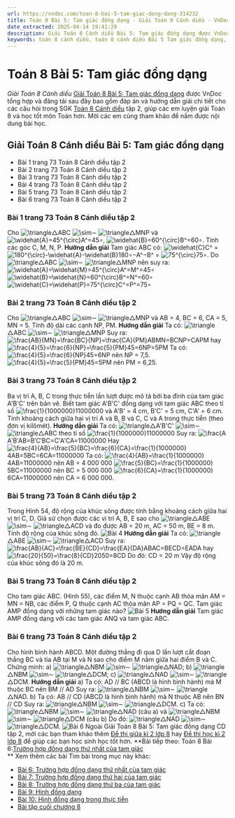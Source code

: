 ```yaml
---
url: https://vndoc.com/toan-8-bai-5-tam-giac-dong-dang-314232
title: Toán 8 Bài 5: Tam giác đồng dạng - Giải Toán 8 Cánh diều - VnDoc.com
date_extracted: 2025-04-14 19:41:29
description: Giải Toán 8 Cánh diều Bài 5: Tam giác đồng dạng được VnDoc biên soạn lời giải nhằm giúp các em nắm được nội dung được học trong bài, luyện giải Toán 8 hiệu quả.
keywords: toán 8 cánh diều, toán 8 cánh diều Bài 5 Tam giác đồng dạng, toán lớp 8 cánh diều, giải toán 8 cánh diều, giải sgk toán 8 cánh diều, sgk toán 8 Kết nối tri thức, toán 8 Tam giác đồng dạng, giải toán 8 Bài 5 Tam giác đồng dạng, giải toán 8 cd, toán 8 cd, giải toán 8 cd Bài 5 Tam giác đồng dạng, giải toán 8 cánh diều Bài 5 Tam giác đồng dạng
---
```


# Toán 8 Bài 5: Tam giác đồng dạng
_Giải Toán 8 Cánh diều_
[Giải Toán 8 Bài 5: Tam giác đồng dạng](<https://vndoc.com/toan-8-bai-4-tinh-chat-duong-phan-giac-cua-tam-giac-314228>) được VnDoc tổng hợp và đăng tải sau đây bao gồm đáp án và hướng dẫn giải chi tiết cho các câu hỏi trong SGK [Toán 8 Cánh diều](<https://vndoc.com/giai-toan-lop8>) tập 2, giúp các em luyện giải Toán 8 và học tốt môn Toán hơn. Mời các em cùng tham khảo để nắm được nội dung bài học.
## Giải Toán 8 Cánh diều Bài 5: Tam giác đồng dạng
  * Bài 1 trang 73 Toán 8 Cánh diều tập 2
  * Bài 2 trang 73 Toán 8 Cánh diều tập 2
  * Bài 3 trang 73 Toán 8 Cánh diều tập 2
  * Bài 4 trang 73 Toán 8 Cánh diều tập 2
  * Bài 5 trang 73 Toán 8 Cánh diều tập 2
  * Bài 6 trang 73 Toán 8 Cánh diều tập 2

### Bài 1 trang 73 Toán 8 Cánh diều tập 2
Cho ![\\triangle](https://i.vdoc.vn/data/image/blank.png)△ABC ![\\sim](https://i.vdoc.vn/data/image/blank.png)∼ ![\\triangle](https://i.vdoc.vn/data/image/blank.png)△MNP và ![\\widehat{A}=45^{\\circ}](https://i.vdoc.vn/data/image/blank.png)A^=45∘, ![\\widehat{B}=60^{\\circ}](https://i.vdoc.vn/data/image/blank.png)B^=60∘. Tính các góc C, M, N, P.
**Hướng dẫn giải**
Tam giác ABC có: ![\\widehat{C}](https://i.vdoc.vn/data/image/blank.png)C^ = ![180^{\\circ}-\\widehat{A}-\\widehat{B}](https://i.vdoc.vn/data/image/blank.png)180∘−A^−B^ = ![75^{\\circ}](https://i.vdoc.vn/data/image/blank.png)75∘.
Do ![\\triangle](https://i.vdoc.vn/data/image/blank.png)△ABC ![\\sim](https://i.vdoc.vn/data/image/blank.png)∼ ![\\triangle](https://i.vdoc.vn/data/image/blank.png)△MNP nên suy ra:
![\\widehat{A}=\\widehat{M}=45^{\\circ}](https://i.vdoc.vn/data/image/blank.png)A^=M^=45∘
![\\widehat{B}=\\widehat{N}=60^{\\circ}](https://i.vdoc.vn/data/image/blank.png)B^=N^=60∘
![\\widehat{C}=\\widehat{P}=75^{\\circ}](https://i.vdoc.vn/data/image/blank.png)C^=P^=75∘
### Bài 2 trang 73 Toán 8 Cánh diều tập 2
Cho ![\\triangle](https://i.vdoc.vn/data/image/blank.png)△ABC ![\\sim](https://i.vdoc.vn/data/image/blank.png)∼ ![\\triangle](https://i.vdoc.vn/data/image/blank.png)△MNP và AB = 4, BC = 6, CA = 5, MN = 5. Tính độ dài các cạnh NP, PM.
**Hướng dẫn giải**
Ta có: ![\\triangle](https://i.vdoc.vn/data/image/blank.png)△ABC ![\\sim](https://i.vdoc.vn/data/image/blank.png)∼ ![\\triangle](https://i.vdoc.vn/data/image/blank.png)△MNP
Suy ra: ![\\frac{AB}{MN}=\\frac{BC}{NP}=\\frac{CA}{PM}](https://i.vdoc.vn/data/image/blank.png)ABMN=BCNP=CAPM hay ![\\frac{4}{5}=\\frac{6}{NP}=\\frac{5}{PM}](https://i.vdoc.vn/data/image/blank.png)45=6NP=5PM
Ta có: ![\\frac{4}{5}=\\frac{6}{NP}](https://i.vdoc.vn/data/image/blank.png)45=6NP nên NP = 7,5.
![\\frac{4}{5}=\\frac{5}{PM}](https://i.vdoc.vn/data/image/blank.png)45=5PM nên PM = 6,25.
### Bài 3 trang 73 Toán 8 Cánh diều tập 2
Ba vị trí A, B, C trong thực tiễn lần lượt được mô tả bởi ba đỉnh của tam giác A'B'C' trên bản vẽ. Biết tam giác A'B'C' đồng dạng với tam giác ABC theo tỉ số ![\\frac{1}{1000000}](https://i.vdoc.vn/data/image/blank.png)11000000 và A'B' = 4 cm, B'C' = 5 cm, C'A' = 6 cm. Tính khoảng cách giữa hai vị trí A và B, B và C, C và A trong thực tiễn \(theo đơn vị kilômét\).
**Hướng dẫn giải**
Ta có: ![\\triangle](https://i.vdoc.vn/data/image/blank.png)△A'B'C' ![\\sim](https://i.vdoc.vn/data/image/blank.png)∼ ![\\triangle](https://i.vdoc.vn/data/image/blank.png)△ABC theo tỉ số ![\\frac{1}{1000000}](https://i.vdoc.vn/data/image/blank.png)11000000
Suy ra: ![\\frac{A](https://i.vdoc.vn/data/image/blank.png)A′B′AB=B′C′BC=C′A′CA=11000000
Hay ![\\frac{4}{AB}=\\frac{5}{BC}=\\frac{6}{CA}=\\frac{1}{1000000}](https://i.vdoc.vn/data/image/blank.png)4AB=5BC=6CA=11000000
Ta có: ![\\frac{4}{AB}=\\frac{1}{1000000}](https://i.vdoc.vn/data/image/blank.png)4AB=11000000 nên AB = 4 000 000
![\\frac{5}{BC}=\\frac{1}{1000000}](https://i.vdoc.vn/data/image/blank.png)5BC=11000000 nên BC = 5 000 000
![\\frac{6}{CA}=\\frac{1}{1000000}](https://i.vdoc.vn/data/image/blank.png)6CA=11000000 nên CA = 6 000 000.
### Bài 5 trang 73 Toán 8 Cánh diều tập 2
Trong Hình 54, độ rộng của khúc sông được tính bằng khoảng cách giữa hai vị trí C, D. Giả sử chọn được các vị trí A, B, E sao cho ![\\triangle](https://i.vdoc.vn/data/image/blank.png)△ABE ![\\sim](https://i.vdoc.vn/data/image/blank.png)∼ ![\\triangle](https://i.vdoc.vn/data/image/blank.png)△ACD và đo được AB = 20 m, AC = 50 m, BE = 8 m. Tính độ rộng của khúc sông đó.
![Bài 4](https://i.vdoc.vn/data/image/2024/01/16/Tam-giac-dong-dang-1.jpg)
**Hướng dẫn giải**
Ta có: ![\\triangle](https://i.vdoc.vn/data/image/blank.png)△ABE ![\\sim](https://i.vdoc.vn/data/image/blank.png)∼ ![\\triangle](https://i.vdoc.vn/data/image/blank.png)△ACD
Suy ra: ![\\frac{AB}{AC}=\\frac{BE}{CD}=\\frac{EA}{DA}](https://i.vdoc.vn/data/image/blank.png)ABAC=BECD=EADA hay ![\\frac{20}{50}=\\frac{8}{CD}](https://i.vdoc.vn/data/image/blank.png)2050=8CD
Do đó: CD = 20 m
Vậy độ rộng của khúc sông đó là 20 m.
### Bài 5 trang 73 Toán 8 Cánh diều tập 2
Cho tam giác ABC. \(Hình 55\), các điểm M, N thuộc cạnh AB thỏa mãn AM = MN = NB, các điểm P, Q thuộc cạnh AC thỏa mãn AP = PQ = QC. Tam giác AMP đồng dạng với những tam giác nào?
![Bài 5](https://i.vdoc.vn/data/image/2024/01/16/Tam-giac-dong-dang-2.jpg)
**Hướng dẫn giải**
Tam giác AMP đồng dạng với các tam giác ANQ và tam giác ABC.
### Bài 6 trang 73 Toán 8 Cánh diều tập 2
Cho hình bình hành ABCD. Một đường thẳng đi qua D lần lượt cắt đoạn thẳng BC và tia AB tại M và N sao cho điểm M nằm giữa hai điểm B và C. Chứng minh:
a\) ![\\triangle](https://i.vdoc.vn/data/image/blank.png)△NBM ![\\sim](https://i.vdoc.vn/data/image/blank.png)∼ ![\\triangle](https://i.vdoc.vn/data/image/blank.png)△NAD;
b\) ![\\triangle](https://i.vdoc.vn/data/image/blank.png)△NBM ![\\sim](https://i.vdoc.vn/data/image/blank.png)∼ ![\\triangle](https://i.vdoc.vn/data/image/blank.png)△DCM;
c\) ![\\triangle](https://i.vdoc.vn/data/image/blank.png)△NAD ![\\sim](https://i.vdoc.vn/data/image/blank.png)∼ ![\\triangle](https://i.vdoc.vn/data/image/blank.png)△DCM.
**Hướng dẫn giải**
a\) Ta có: AD // BC \(ABCD là hình bình hành\) mà M thuộc BC nên BM // AD
Suy ra: ![\\triangle](https://i.vdoc.vn/data/image/blank.png)△NBM ![\\sim](https://i.vdoc.vn/data/image/blank.png)∼ ![\\triangle](https://i.vdoc.vn/data/image/blank.png)△NAD.
b\) Ta có: AB // CD \(ABCD là hình bình hành\) mà N thuộc AB nên BN // CD
Suy ra: ![\\triangle](https://i.vdoc.vn/data/image/blank.png)△NBM ![\\sim](https://i.vdoc.vn/data/image/blank.png)∼ ![\\triangle](https://i.vdoc.vn/data/image/blank.png)△DCM.
c\) Ta có: ![\\triangle](https://i.vdoc.vn/data/image/blank.png)△NBM ![\\sim](https://i.vdoc.vn/data/image/blank.png)∼ ![\\triangle](https://i.vdoc.vn/data/image/blank.png)△NAD \(câu a\) và ![\\triangle](https://i.vdoc.vn/data/image/blank.png)△NBM ![\\sim](https://i.vdoc.vn/data/image/blank.png)∼ ![\\triangle](https://i.vdoc.vn/data/image/blank.png)△DCM \(câu b\)
Do đó: ![\\triangle](https://i.vdoc.vn/data/image/blank.png)△NAD ![\\sim](https://i.vdoc.vn/data/image/blank.png)∼ ![\\triangle](https://i.vdoc.vn/data/image/blank.png)△DCM.
![Bài 6](https://i.vdoc.vn/data/image/2024/01/16/Tam-giac-dong-dang-3.jpg)
Ngoài Giải Toán 8 Bài 5: Tam giác đồng dạng CD tập 2, mời các bạn tham khảo thêm [Đề thi giữa kì 2 lớp 8](<https://vndoc.com/de-thi-giua-ki-2-lop8>) hay [Đề thi học kì 2 lớp 8](<https://vndoc.com/de-thi-hoc-ki-2-lop8>) để giúp các bạn học sinh học tốt hơn.
**Bài tiếp theo: Toán 8 Bài 6:[Trường hợp đồng dạng thứ nhất của tam giác](<https://vndoc.com/toan-8-bai-6-truong-hop-dong-dang-thu-nhat-cua-tam-giac-314269>)  
**
Xem thêm các bài Tìm bài trong mục này khác:
  * [Bài 6: Trường hợp đồng dạng thứ nhất của tam giác](</toan-8-bai-6-truong-hop-dong-dang-thu-nhat-cua-tam-giac-314269>)
  * [Bài 7: Trường hợp đồng dạng thứ hai của tam giác](</toan-8-bai-7-truong-hop-dong-dang-thu-hai-cua-tam-giac-314272>)
  * [Bài 8: Trường hợp đồng dạng thứ ba của tam giác](</toan-8-bai-8-truong-hop-dong-dang-thu-ba-cua-tam-giac-314275>)
  * [Bài 9: Hình đồng dạng](</toan-8-bai-9-hinh-dong-dang-314278>)
  * [Bài 10: Hình đồng dạng trong thực tiễn](</toan-8-bai-10-hinh-dong-dang-trong-thuc-tien-314291>)
  * [Bài tập cuối chương 8](</toan-8-bai-tap-cuoi-chuong-8-tap-2-canh-dieu-314295>)

